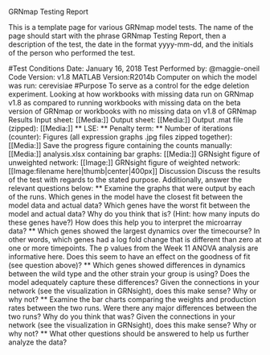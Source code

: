 GRNmap Testing Report

This is a template page for various GRNmap model tests. The name of the page should start with the phrase GRNmap Testing Report, then a description of the test, the date in the format yyyy-mm-dd, and the initials of the person who performed the test.

#Test Conditions
Date: January 16, 2018 
Test Performed by: @maggie-oneil
Code Version: v1.8
MATLAB Version:R2014b
Computer on which the model was run: cerevisiae
#Purpose
To serve as a control for the edge deletion experiment. Looking at how workbooks with missing data run on GRNmap v1.8 as compared to running workbooks with missing data on the beta version of GRNmap or workbooks with no missing data on v1.8 of GRNmap
Results
Input sheet: [[Media:]]
Output sheet: [[Media:]]
Output .mat file (zipped): [[Media:]] ** LSE: ** Penalty term: ** Number of iterations (counter):
Figures (all expression graphs .jpg files zipped together): [[Media:]]
Save the progress figure containing the counts manually: [[Media:]]
analysis.xlsx containing bar graphs: [[Media:]]
GRNsight figure of unweighted network: [[Image:]]
GRNsight figure of weighted network: [[Image:filename here|thumb|center|400px]]
Discussion
Discuss the results of the test with regards to the stated purpose. Additionally, answer the relevant questions below: ** Examine the graphs that were output by each of the runs. Which genes in the model have the closest fit between the model data and actual data? Which genes have the worst fit between the model and actual data? Why do you think that is? (Hint: how many inputs do these genes have?) How does this help you to interpret the microarray data? ** Which genes showed the largest dynamics over the timecourse? In other words, which genes had a log fold change that is different than zero at one or more timepoints. The p values from the Week 11 ANOVA analysis are informative here. Does this seem to have an effect on the goodness of fit (see question above)? ** Which genes showed differences in dynamics between the wild type and the other strain your group is using? Does the model adequately capture these differences? Given the connections in your network (see the visualization in GRNsight), does this make sense? Why or why not? ** Examine the bar charts comparing the weights and production rates between the two runs. Were there any major differences between the two runs? Why do you think that was? Given the connections in your network (see the visualization in GRNsight), does this make sense? Why or why not? ** What other questions should be answered to help us further analyze the data?

